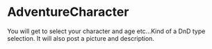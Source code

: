 # AdventureCharacter
You will get to select your character and age etc...Kind of a DnD type selection. It will also post a picture and description.

